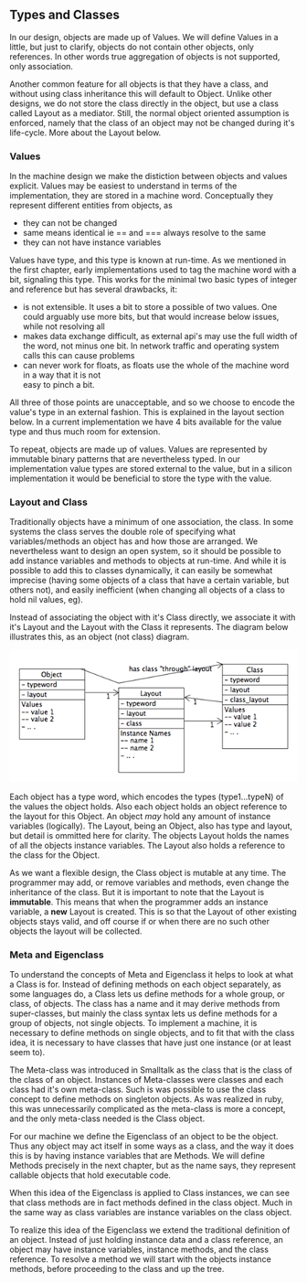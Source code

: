 ## Types and Classes

In our design, objects are made up of Values. We will define Values in a little, but just to clarify,
objects do not contain other objects, only references. In other words true aggregation of objects
is not supported, only association.

Another common feature for all objects is that they have a class, and without using class
inheritance this will default to Object. Unlike other designs, we do not store the class directly
in the object, but use a class called Layout as a mediator. Still, the normal object oriented
assumption is enforced, namely that the class of an object may not be changed during it's life-cycle.
More about the Layout below.

### Values

In the machine design we make the distiction between objects and values explicit.
Values may be easiest to understand in terms of the implementation, they are stored in a machine word.
Conceptually they represent different entities from objects, as

- they can not be changed
- same means identical ie == and === always resolve to the same
- they can not have instance variables

Values have type, and this type is known at run-time. As we mentioned in the first chapter,
early implementations used to tag the machine word with a bit, signaling this type.
This works for the minimal two basic types of integer and reference but has several drawbacks, it:

- is not extensible. It uses a bit to store a possible of two values. One could arguably use more
  bits, but that would increase below issues, while not resolving all
- makes  data exchange difficult, as external api's may use the full width of the word, not minus
  one bit. In network traffic and operating system calls this can cause problems
- can never work for floats, as floats use the whole of the machine word in a way that it is not  
  easy to pinch a bit.

All three of those points are unacceptable, and so we choose to encode the value's type in an
external fashion. This is explained in the layout section below. In a current implementation we
have 4 bits available for the value type and thus much room for extension.

To repeat, objects are made up of values. Values are represented by immutable binary patterns that
are nevertheless typed. In our implementation value types are stored external to the value,
but in a silicon implementation it would be beneficial to store the type with the value.

### Layout and Class

Traditionally objects have a minimum of one association, the class. In some systems the class serves
the double role of specifying what variables/methods an object has and how those are arranged.
We nevertheless want to design an open system, so it should be possible to add instance variables
and methods to objects at run-time. And while it is possible to add this to classes dynamically,
it can easily be somewhat imprecise (having some objects of a class that have a certain variable,
but others not), and easily inefficient (when changing all objects of a class to hold nil values, eg).

Instead of associating the object with it's Class directly, we associate it with it's Layout and
the Layout with the Class it represents. The diagram below illustrates this,
as an object (not class) diagram.

![Object diagram](../diagrams/layout.png)

Each object has a type word, which encodes the types (type1...typeN) of the values the object holds.
Also each object holds an object reference to the layout for this Object. An object *may* hold
any amount of instance variables (logically).
The Layout, being an Object, also has type and layout, but detail is ommitted here for clarity.
The objects Layout holds the names of all the objects instance variables. The Layout also holds a
reference to the class for the Object.

As we want a flexible design, the Class object is mutable at any time. The programmer may add,
or remove variables and methods, even change the inheritance of the class. But it is important
to note that the Layout is **immutable**. This means that when the programmer adds an instance
variable, a **new** Layout is created. This is so that the Layout of other existing objects stays
valid, and off course if or when there are no such other objects the layout will be collected.

### Meta and Eigenclass

To understand the concepts of Meta and Eigenclass it helps to look at what a Class is for.
Instead of defining methods on each object separately, as some languages do, a Class lets
us define methods for a whole group, or class, of objects. The class has a name and it may
derive methods from super-classes, but mainly the class syntax lets us define methods for
a group of objects, not single objects. To implement a machine, it is necessary to define
methods on single objects, and to fit that with the class idea, it is necessary to have
classes that have just one instance (or at least seem to).

The Meta-class was introduced in Smalltalk as the class that is the class of the class of an object.
Instances of Meta-classes were classes and each class had it's own meta-class.
Such is was possible to use the class concept to define methods on singleton objects.
As was realized in ruby, this was unnecessarily complicated as the meta-class is more a concept,
and the only meta-class needed is the Class object.

For our machine we define the Eigenclass of an object to be the object.
Thus any object may act itself in some ways as a class, and the way it does this
is by having instance variables that are Methods. We will define Methods precisely
in the next chapter, but as the name says, they represent callable objects that hold executable code.

When this idea of the Eigenclass is applied to Class instances, we can see that class methods
are in fact methods defined in the class object. Much in the same way as class variables
are instance variables on the class object.

To realize this idea of the Eigenclass we extend the traditional definition of an object.
Instead of just holding instance data and a class reference, an object may have instance variables,
instance methods, and the class reference.
To resolve a method we will start with the objects instance methods, before proceeding to the
class and up the tree.
